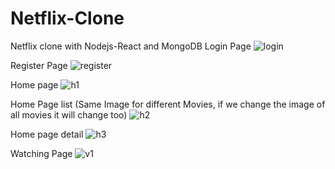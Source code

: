 # Netflix-Clone
Netflix clone with Nodejs-React and MongoDB
Login Page
![login](https://user-images.githubusercontent.com/11364619/171152920-ea37ab59-9c42-4ab8-9529-b593bf684229.png)

Register Page
![register](https://user-images.githubusercontent.com/11364619/171152943-2672e512-5d29-4d5f-937a-2f9ff4a829d7.png)

Home page
![h1](https://user-images.githubusercontent.com/11364619/171152858-ba0c5d6b-3126-4ea4-bd68-5a9246762b85.png)

Home Page list (Same Image for different Movies, if we change the image of all movies it will change too)
![h2](https://user-images.githubusercontent.com/11364619/171152890-7c32a1b7-10c0-4d02-915d-7f930168b7ce.png)

Home page detail
![h3](https://user-images.githubusercontent.com/11364619/171152898-bebe9703-6232-4a78-8c47-6228802ddf60.png)

Watching Page
![v1](https://user-images.githubusercontent.com/11364619/171152870-918b74c7-dfe5-4d9a-8c21-9c29591a9dd2.png)

